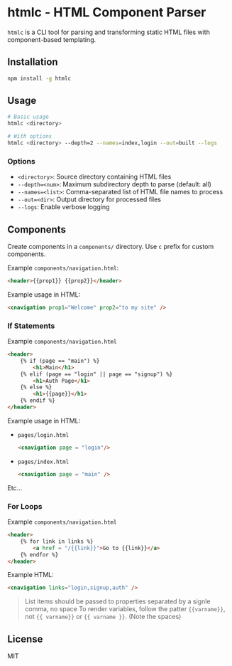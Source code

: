 # htmlc - HTML Component Parser

`htmlc` is a CLI tool for parsing and transforming static HTML files with component-based templating.

## Installation

```bash
npm install -g htmlc
```

## Usage

```bash
# Basic usage
htmlc <directory>

# With options
htmlc <directory> --depth=2 --names=index,login --out=built --logs
```

### Options

- `<directory>`: Source directory containing HTML files
- `--depth=<num>`: Maximum subdirectory depth to parse (default: all)
- `--names=<list>`: Comma-separated list of HTML file names to process
- `--out=<dir>`: Output directory for processed files
- `--logs`: Enable verbose logging

## Components

Create components in a `components/` directory. Use `c` prefix for custom components.

Example `components/navigation.html`:
```html
<header>{{prop1}} {{prop2}}</header>
```

Example usage in HTML:
```html
<cnavigation prop1="Welcome" prop2="to my site" />
```

### If Statements

Example `components/navigation.html`
```html
<header>
    {% if (page == "main") %}
        <h1>Main</h1>
    {% elif (page == "login" || page == "signup") %}
        <h1>Auth Page</h1>
    {% else %}
        <h1>{{page}}</h1>
    {% endif %}
</header>
```

Example usage in HTML:
- `pages/login.html`
  ```html
  <cnavigation page = "login"/>
  ```
- `pages/index.html`
  ```html
  <cnavigation page = "main" />
  ```
Etc...

### For Loops

Example `components/navigation.html`
```html
<header>
    {% for link in links %}
        <a href = "/{{link}}">Go to {{link}}</a>
    {% endfor %}
</header>
```

Example HTML:
```html
<cnavigation links="login,signup,auth" />
```

> List items should be passed to properties separated by a signle comma, no space
> To render variables, follow the patter `{{varname}}`, not `{{ varname}}` or `{{ varname }}`. (Note the spaces)

## License

MIT